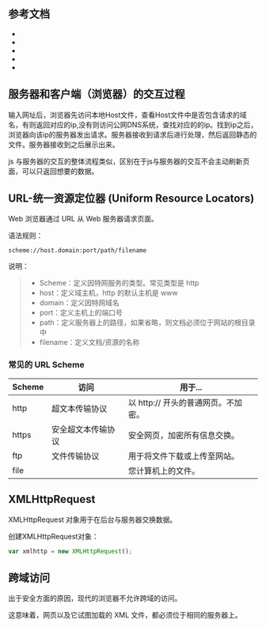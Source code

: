 ## 参考文档

- [HTML 统一资源定位器]:https://www.runoob.com/html/html-url.html

- [JavaScript 异步编程]: https://www.runoob.com/js/js-async.html

- [AJAX 教程]: https://www.runoob.com/ajax/ajax-tutorial.html

- [js与后台的交互详解]:https://www.cnblogs.com/shibaxiong/p/4680405.html

- [XMLHttpRequest 对象]:https://www.runoob.com/xml/xml-http.html

## 服务器和客户端（浏览器）的交互过程

输入网址后，浏览器先访问本地Host文件，查看Host文件中是否包含请求的域名，有则返回对应的ip,没有则访问公网DNS系统，查找对应的的ip。找到ip之后，浏览器向该ip的服务器发出请求。服务器接收到请求后进行处理，然后返回静态的文件。服务器接收到之后展示出来。

js 与服务器的交互的整体流程类似，区别在于js与服务器的交互不会主动刷新页面，可以只返回想要的数据。

## URL-统一资源定位器 (Uniform Resource Locators)

Web 浏览器通过 URL 从 Web 服务器请求页面。

语法规则：

```
scheme://host.domain:port/path/filename
```

说明：

> - Scheme：定义因特网服务的类型。常见类型是 http
> - host：定义域主机，http 的默认主机是 www
> - domain：定义因特网域名
> - port：定义主机上的端口号
> - path：定义服务器上的路径，如果省略，则文档必须位于网站的根目录中
> - filename：定义文档/资源的名称

### 常见的 URL Scheme

| Scheme | 访问               | 用于...                             |
| ------ | ------------------ | ----------------------------------- |
| http   | 超文本传输协议     | 以 http:// 开头的普通网页。不加密。 |
| https  | 安全超文本传输协议 | 安全网页，加密所有信息交换。        |
| ftp    | 文件传输协议       | 用于将文件下载或上传至网站。        |
| file   |                    | 您计算机上的文件。                  |

## XMLHttpRequest

XMLHttpRequest 对象用于在后台与服务器交换数据。

创建XMLHttpRequest对象：

```js
var xmlhttp = new XMLHttpRequest();
```

## 跨域访问

出于安全方面的原因，现代的浏览器不允许跨域的访问。

这意味着，网页以及它试图加载的 XML 文件，都必须位于相同的服务器上。
